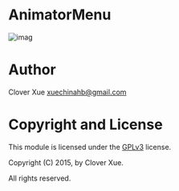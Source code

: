 # AnimatorMenu

![imag](https://github.com/xuechinahb/AnimatorMenu/raw/master/image/screen_capture.png)

Author
======

Clover Xue <xuechinahb@gmail.com>


Copyright and License
=====================

This module is licensed under the [GPLv3](http://gplv3.fsf.org/) license.

Copyright (C) 2015, by Clover Xue.

All rights reserved.
